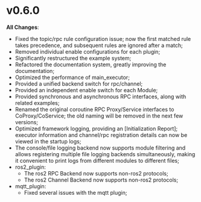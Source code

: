 # v0.6.0

**All Changes**:
- Fixed the topic/rpc rule configuration issue; now the first matched rule takes precedence, and subsequent rules are ignored after a match;
- Removed individual enable configurations for each plugin;
- Significantly restructured the example system;
- Refactored the documentation system, greatly improving the documentation;
- Optimized the performance of main_executor;
- Provided a unified backend switch for rpc/channel;
- Provided an independent enable switch for each Module;
- Provided synchronous and asynchronous RPC interfaces, along with related examples;
- Renamed the original coroutine RPC Proxy/Service interfaces to CoProxy/CoService; the old naming will be removed in the next few versions;
- Optimized framework logging, providing an [Initialization Report]; executor information and channel/rpc registration details can now be viewed in the startup logs;
- The console/file logging backend now supports module filtering and allows registering multiple file logging backends simultaneously, making it convenient to print logs from different modules to different files;
- ros2_plugin:
  - The ros2 RPC Backend now supports non-ros2 protocols;
  - The ros2 Channel Backend now supports non-ros2 protocols;
- mqtt_plugin:
  - Fixed several issues with the mqtt plugin;